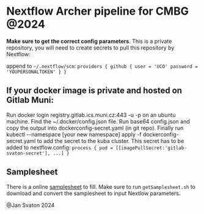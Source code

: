 # Nextflow Archer pipeline for CMBG @2024

**Make sure to get the correct config parameters**. This is a private repository, you will need to create secrets to pull this repository by Nextflow:

append to `~/.nextflow/scm`:
`providers {
    github {
        user = 'UCO'
        password = 'YOUPERSONALTOKEN'
        }
    }`

## If your docker image is private and hosted on Gitlab Muni:

Run docker login registry.gitlab.ics.muni.cz:443 -u <username> -p <token> on an ubuntu machine. Find the ~/.docker/config.json file. Run base64 config.json and copy the output into dockerconfig-secret.yaml (in git repo). Finally run kubectl --namespace [your new namespace] apply -f dockerconfig-secret.yaml to add the secret to the kuba cluster.
This secret has to be added to nextflow.config:
`process {
    pod = [[imagePullSecret:'gitlab-svaton-secret'], ...]
    }`

## Samplesheet

There is a online [samplesheet](https://docs.google.com/spreadsheets/d/1WOktQDMH13d_zr0g8be1BqysMd7TIyy4LrzPywfvjhA/edit#gid=0) to fill.
Make sure to run `getSamplesheet.sh` to download and convert the samplesheet to input Nextlow parameters.

@Jan Svaton 2024
